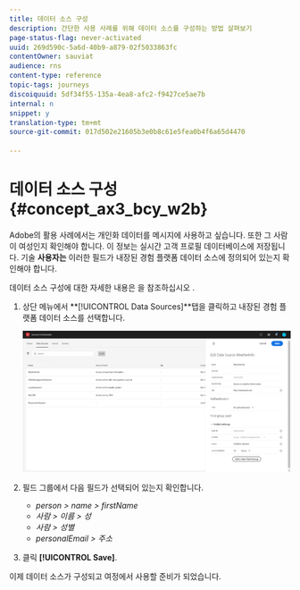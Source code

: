 ```yaml
---
title: 데이터 소스 구성
description: 간단한 사용 사례를 위해 데이터 소스를 구성하는 방법 살펴보기
page-status-flag: never-activated
uuid: 269d590c-5a6d-40b9-a879-02f5033863fc
contentOwner: sauviat
audience: rns
content-type: reference
topic-tags: journeys
discoiquuid: 5df34f55-135a-4ea8-afc2-f9427ce5ae7b
internal: n
snippet: y
translation-type: tm+mt
source-git-commit: 017d502e21605b3e0b8c61e5fea0b4f6a65d4470

---
```



# 데이터 소스 구성{#concept_ax3_bcy_w2b}

Adobe의 활용 사례에서는 개인화 데이터를 메시지에 사용하고 싶습니다. 또한 그 사람이 여성인지 확인해야 합니다. 이 정보는 실시간 고객 프로필 데이터베이스에 저장됩니다. 기술 **사용자는** 이러한 필드가 내장된 경험 플랫폼 데이터 소스에 정의되어 있는지 확인해야 합니다.

데이터 소스 구성에 대한 자세한 내용은 을 참조하십시오 [](../datasource/about-data-sources.md).

1. 상단 메뉴에서 **[!UICONTROL Data Sources]**탭을 클릭하고 내장된 경험 플랫폼 데이터 소스를 선택합니다.

   ![](../assets/journey23.png)

1. 필드 그룹에서 다음 필드가 선택되어 있는지 확인합니다.

   * _person > name > firstName_
   * _사람 > 이름 > 성_
   * _사람 > 성별_
   * _personalEmail > 주소_

1. 클릭 **[!UICONTROL Save]**.

이제 데이터 소스가 구성되고 여정에서 사용할 준비가 되었습니다.
